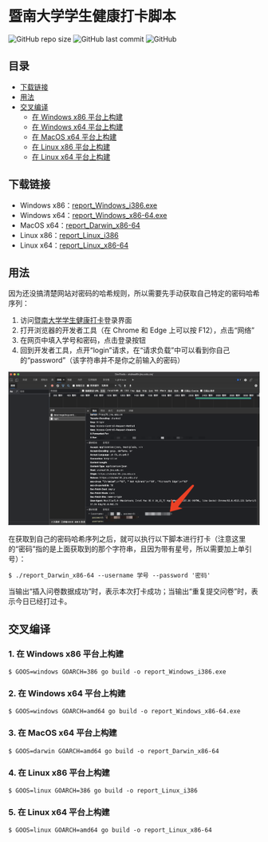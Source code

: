# 暨南大学学生健康打卡脚本

![GitHub repo size](https://img.shields.io/github/repo-size/azxj/jnu-stu-health-report)
![GitHub last commit](https://img.shields.io/github/last-commit/azxj/jnu-stu-health-report)
![GitHub](https://img.shields.io/github/license/azxj/jnu-stu-health-report)

## 目录

- [下载链接](#links)
- [用法](#usages)
- [交叉编译](#build)
  - [在 Windows x86 平台上构建](#build-windows-x86)
  - [在 Windows x64 平台上构建](#build-windows-x64)
  - [在 MacOS x64 平台上构建](#build-macos-x64)
  - [在 Linux x86 平台上构建](#build-linux-x86)
  - [在 Linux x64 平台上构建](#build-linux-x64)

## <a name="links"></a> 下载链接

- Windows x86：[report_Windows_i386.exe](https://github.com/azxj/jnu-stu-health-report/releases/download/v1.0/report_Windows_i386.exe)
- Windows x64：[report_Windows_x86-64.exe](https://github.com/azxj/jnu-stu-health-report/releases/download/v1.0/report_Windows_x86-64.exe)
- MacOS x64：[report_Darwin_x86-64](https://github.com/azxj/jnu-stu-health-report/releases/download/v1.0/report_Darwin_x86-64)
- Linux x86：[report_Linux_i386](https://github.com/azxj/jnu-stu-health-report/releases/download/v1.0/report_Linux_i386)
- Linux x64：[report_Linux_x86-64](https://github.com/azxj/jnu-stu-health-report/releases/download/v1.0/report_Linux_x86-64)

## <a name="usages"></a> 用法

因为还没搞清楚网站对密码的哈希规则，所以需要先手动获取自己特定的密码哈希序列：

1. 访问[暨南大学学生健康打卡](https://stuhealth.jnu.edu.cn)登录界面
2. 打开浏览器的开发者工具（在 Chrome 和 Edge 上可以按 F12），点击“网络”
3. 在网页中填入学号和密码，点击登录按钮
4. 回到开发者工具，点开“login”请求，在“请求负载”中可以看到你自己的“password”（该字符串并不是你之前输入的密码）

![截图](./assets/screenshot.png)

在获取到自己的密码哈希序列之后，就可以执行以下脚本进行打卡（注意这里的“密码”指的是上面获取到的那个字符串，且因为带有星号，所以需要加上单引号）：

```shell
$ ./report_Darwin_x86-64 --username 学号 --password '密码'
```

当输出“插入问卷数据成功”时，表示本次打卡成功；当输出“重复提交问卷”时，表示今日已经打过卡。

## <a name="build"></a> 交叉编译

### <a name="build-windows-x86"></a> 1. 在 Windows x86 平台上构建

```shell
$ GOOS=windows GOARCH=386 go build -o report_Windows_i386.exe
```

### <a name="build-windows-x64"></a> 2. 在 Windows x64 平台上构建

```shell
$ GOOS=windows GOARCH=amd64 go build -o report_Windows_x86-64.exe
```

### <a name="build-macos-x64"></a> 3. 在 MacOS x64 平台上构建

```shell
$ GOOS=darwin GOARCH=amd64 go build -o report_Darwin_x86-64
```

### <a name="build-linux-x86"></a> 4. 在 Linux x86 平台上构建

```shell
$ GOOS=linux GOARCH=386 go build -o report_Linux_i386
```

### <a name="build-linux-x64"></a> 5. 在 Linux x64 平台上构建

```shell
$ GOOS=linux GOARCH=amd64 go build -o report_Linux_x86-64
```
